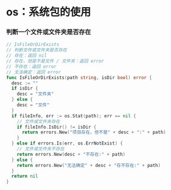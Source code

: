 # os：系统包的使用
<p id="uaaAtnh2xVWACuwKncQnJ8">

### 判断一个文件或文件夹是否存在

</p>

<p id="ufJx6dKAYMKHSD7X131ejR">

```Go
// IsFileOrDirExists
// 判断文件或文件夹是否存在
// 存在：返回 nil
// 存在，但是不是文件 / 文件夹：返回 error
// 不存在：返回 error
// 无法确定：返回 error
func IsFileOrDirExists(path string, isDir bool) error {
  desc := ""
  if isDir {
    desc = "文件夹"
  } else {
    desc = "文件"
  }
  if fileInfo, err := os.Stat(path); err == nil {
    // 文件或文件夹存在
    if fileInfo.IsDir() != isDir {
      return errors.New("项目存在，但不是" + desc + ":" + path)
    }
  } else if errors.Is(err, os.ErrNotExist) {
    // 文件或文件夹不存在
    return errors.New(desc + "不存在:" + path)
  } else {
    return errors.New("无法确定" + desc + "存不存在:" + path)
  }
  return nil
}

```


</p>
